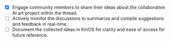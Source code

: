 - [x] Engage community members to share their ideas about the collaborative AI art project within the thread.
- [ ] Actively monitor the discussions to summarize and compile suggestions and feedback in real-time.
- [ ] Document the collected ideas in KinOS for clarity and ease of access for future reference.